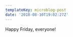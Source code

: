 ```yaml
---
templateKey: microblog-post
date: '2018-08-10T19:02:27Z'
---
```


Happy Friday, everyone!

<img src="/wp-content/uploads/2018/08/0f1c6069855549739d572e6048c961ad.jpg" width="nan" height="0" />

